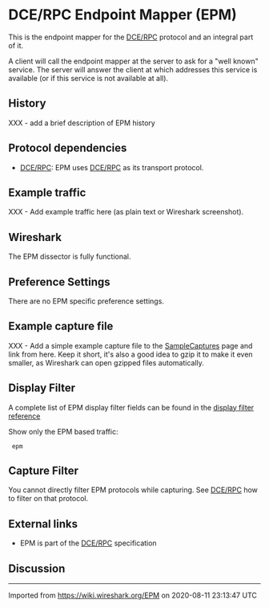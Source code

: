 # DCE/RPC Endpoint Mapper (EPM)

This is the endpoint mapper for the [DCE/RPC](/DCE/RPC) protocol and an integral part of it.

A client will call the endpoint mapper at the server to ask for a "well known" service. The server will answer the client at which addresses this service is available (or if this service is not available at all).

## History

XXX - add a brief description of EPM history

## Protocol dependencies

  - [DCE/RPC](/DCE/RPC): EPM uses [DCE/RPC](/DCE/RPC) as its transport protocol.

## Example traffic

XXX - Add example traffic here (as plain text or Wireshark screenshot).

## Wireshark

The EPM dissector is fully functional.

## Preference Settings

There are no EPM specific preference settings.

## Example capture file

XXX - Add a simple example capture file to the [SampleCaptures](/SampleCaptures) page and link from here. Keep it short, it's also a good idea to gzip it to make it even smaller, as Wireshark can open gzipped files automatically.

## Display Filter

A complete list of EPM display filter fields can be found in the [display filter reference](http://www.wireshark.org/docs/dfref/e/epm.html)

Show only the EPM based traffic:

``` 
 epm 
```

## Capture Filter

You cannot directly filter EPM protocols while capturing. See [DCE/RPC](/DCE/RPC) how to filter on that protocol.

## External links

  - EPM is part of the [DCE/RPC](/DCE/RPC) specification

## Discussion

---

Imported from https://wiki.wireshark.org/EPM on 2020-08-11 23:13:47 UTC
